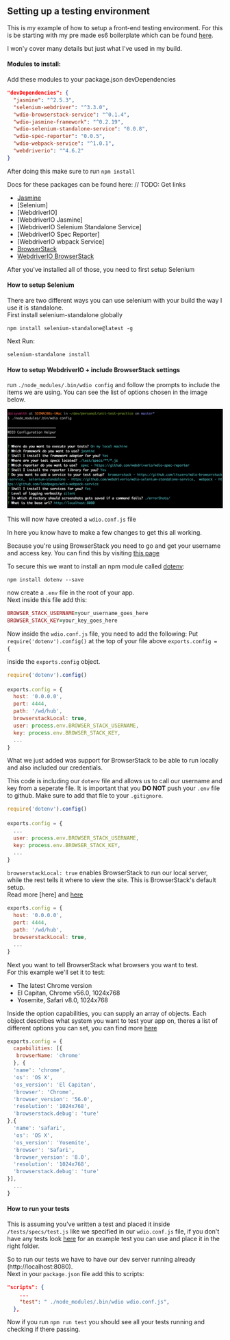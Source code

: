 ## Setting up a testing environment
This is my example of how to setup a front-end testing environment. For this is be starting with my pre made es6 boilerplate which can be found [here](/).

I won'y cover many details but just what I've used in my build.

#### Modules to install:
Add these modules to your package.json devDependencies
```json
"devDependencies": {
  "jasmine": "^2.5.3",
  "selenium-webdriver": "^3.3.0",
  "wdio-browserstack-service": "^0.1.4",
  "wdio-jasmine-framework": "^0.2.19",
  "wdio-selenium-standalone-service": "0.0.8",
  "wdio-spec-reporter": "0.0.5",
  "wdio-webpack-service": "^1.0.1",
  "webdriverio": "^4.6.2"
}
```

After doing this make sure to run `npm install`

Docs for these packages can be found here:
// TODO: Get links
- [Jasmine](https://jasmine.github.io)
- [Selenium]
- [WebdriverIO]
- [WebdriverIO Jasmine]
- [WebdriverIO Selenium Standalone Service]
- [WebdriverIO Spec Reporter]
- [WebdriverIO wbpack Service]
- [BrowserStack](https://www.browserstack.com)
- [WebdriverIO BrowserStack](https://github.com/itszero/wdio-browserstack-service)

After you've installed all of those, you need to first setup Selenium

#### How to setup Selenium
There are two different ways you can use selenium with your build the way I use it is standalone.<br>
First install selenium-standalone globally
```
npm install selenium-standalone@latest -g
```

Next Run:
```
selenium-standalone install
```

#### How to setup WebdriverIO + include BrowserStack settings
run `./node_modules/.bin/wdio config` and follow the prompts to include the items we are using. You can see the list of options chosen in the image below.
<br>

<img src="../../assets/js/testing/webdriver-config.png" width="650px"/>

This will now have created a `wdio.conf.js` file

In here you know have to make a few changes to get this all working.

Because you're using BrowserStack you need to go and get your username and access key. You can find this by visiting [this page](/)

To secure this we want to install an npm module called [dotenv](https://www.npmjs.com/package/dotenv):
```
npm install dotenv --save
```

now create a `.env` file in the root of your app.<br>
Next inside this file add this:
```ruby
BROWSER_STACK_USERNAME=your_username_goes_here
BROWSER_STACK_KEY=your_key_goes_here
```

Now inside the `wdio.conf.js` file, you need to add the following:
Put `require('dotenv').config()` at the top of your file above `exports.config = {`

inside the `exports.config` object.<br>
```javascript
require('dotenv').config()

exports.config = {
  host: '0.0.0.0',
  port: 4444,
  path: '/wd/hub',
  browserstackLocal: true,
  user: process.env.BROWSER_STACK_USERNAME,
  key: process.env.BROWSER_STACK_KEY,
  ...
}
```

What we just added was support for BrowserStack to be able to run locally and also included our credentials.

This code is including our `dotenv` file and allows us to call our username and key from a seperate file. It is important that you **DO NOT** push your `.env` file to github. Make sure to add that file to your `.gitignore`.
```js
require('dotenv').config()

exports.config = {
  ...
  user: process.env.BROWSER_STACK_USERNAME,
  key: process.env.BROWSER_STACK_KEY,
  ...
}
```

`browserstackLocal: true` enables BrowserStack to run our local server, while the rest tells it where to view the site. This is BrowserStack's default setup.<br>
Read more [here] and [here](http://webdriver.io/guide/services/browserstack.html)
```js
exports.config = {
  host: '0.0.0.0',
  port: 4444,
  path: '/wd/hub',
  browserstackLocal: true,
  ...
}
```

Next you want to tell BrowserStack what browsers you want  to test.<br>
For this example we'll set it to test:
- The latest Chrome version
- El Capitan, Chrome v56.0, 1024x768
- Yosemite, Safari v8.0, 1024x768

Inside the option capabilities, you can supply an array of objects. Each object describes what system you want to test your app on, theres a list of different options you can set, you can find more [here](https://www.browserstack.com/automate/node#setting-os-and-browser)

```js
exports.config = {
  capabilities: [{
   browserName: 'chrome'
  }, {
  'name': 'chrome',
  'os': 'OS X',
  'os_version': 'El Capitan',
  'browser': 'Chrome',
  'browser_version': '56.0',
  'resolution': '1024x768',
  'browserstack.debug': 'ture'
},{
  'name': 'safari',
  'os': 'OS X',
  'os_version': 'Yosemite',
  'browser': 'Safari',
  'browser_version': '8.0',
  'resolution': '1024x768',
  'browserstack.debug': 'ture'
}],
  ...
}
```


#### How to run your tests
This is assuming you've written a test and placed it inside `/tests/specs/test.js` like we specified in our `wdio.conf.js` file, if you don't have any tests look [here](/js/testing/jasmine.md) for an example test you can use and place it in the right folder.

So to run our tests we have to have our dev server running already (http://localhost:8080).<br>
Next in your `package.json` file add this to scripts:
```json
"scripts": {
    ...
    "test": " ./node_modules/.bin/wdio wdio.conf.js",
  },
```

Now if you run `npm run test` you should see all your tests running and checking if there passing.<br>

